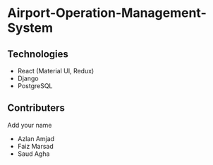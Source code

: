 # Airport-Operation-Management-System

## Technologies
- React (Material UI, Redux)
- Django
- PostgreSQL

## Contributers

Add your name

- Azlan Amjad
- Faiz Marsad
- Saud Agha
